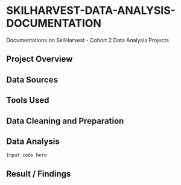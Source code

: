 # SKILHARVEST-DATA-ANALYSIS-DOCUMENTATION
Documentations on SkilHarvest - Cohort 2 Data Analysis Projects
## Project Overview
## Data Sources
## Tools Used
## Data Cleaning and Preparation
## Data Analysis
```
Input code here

```
## Result / Findings
